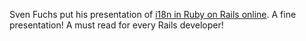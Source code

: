 Sven Fuchs put his presentation of [i18n in Ruby on Rails online](http://www.artweb-design.de/2008/9/6/the-future-of-i18n-in-ruby-on-rails-railsconf-europe-2008). A fine presentation! A must read for every Rails developer!
